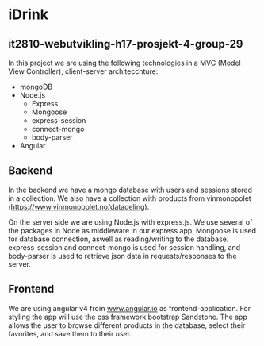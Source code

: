 # iDrink
## it2810-webutvikling-h17-prosjekt-4-group-29

In this project we are using the following technologies in a MVC (Model View Controller), client-server architecchture:
- mongoDB
- Node.js
  * Express
  * Mongoose
  * express-session
  * connect-mongo
  * body-parser
- Angular

## Backend

In the backend we have a mongo database with users and sessions stored in a collection. We also have a collection with products from vinmonopolet (https://www.vinmonopolet.no/datadeling).

On the server side we are using Node.js with express.js. We use several of the packages in Node as middleware in our express app. Mongoose is used for database connection, aswell as reading/writing to the database. express-session and connect-mongo is used for session handling, and body-parser is used to retrieve json data in requests/responses to the server. 

## Frontend

We are using angular v4 from www.angular.io as frontend-application. For styling the app will use the css framework bootstrap Sandstone. The app allows the user to browse different products in the database, select their favorites, and save them to their user. 

